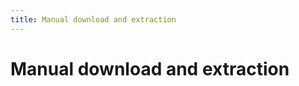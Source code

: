```yaml
---
title: Manual download and extraction
---
```

Manual download and extraction
==============================

<!--
Download the latest version of Bolt as the regular or flattened distribution:

 - Recommended: [https://bolt.cm/distribution/bolt-latest.zip][latest]
 - Flat structure: [https://bolt.cm/distribution/bolt-latest-flat-structure.zip][latest-flat]

Extract the `.zip` file, and you can start developing locally, or upload the
files to your webhost using the (S)FTP client of your choice.

If you extract the file yourself, you'll also need to manually complete a step
of the installation that's normally done automatically by the installation
process: Rename the following four files, so Bolt can use them.

| Original name                              | Rename to
| ------------------------------------------ | ---------------
| `.bolt.yml.dist`                           | `.bolt.yml`
| `composer.json.dist`                       | `composer.json`
| `composer.lock.dist`                       | `composer.lock`
| `src/Site/CustomisationExtension.php.dist` | `src/Site/CustomisationExtension.php`

If you do not rename these files, Bolt will **not** be able to correctly detect
the "root" of the site, and will show an error page instead.

Tip: While it _is_ possible to upload the files to your webhost immediately,
and configure Bolt as-you-go, it is **strongly** recommended to develop your site
locally first. It's much quicker, you'll have a better overview of all that's
happening, and you can work on the project before it's accessible to the
public. You can use either the [built-in server][built-in-server], or set up a
development server using a free tool like [Xampp][xampp].

<p class="note"><strong>Note:</strong> Don't forget to upload the
<code>.htaccess</code> and <code>.bolt.yml</code> files, if you're using
Apache! Bolt won't work without it. </p>

If you can't find the file on your file system, download this
[<code>default.htaccess</code>](https://bolt.cm/distribution/default.htaccess)
file. Upload it to your server, and then rename it to <code>.htaccess</code>.

If you're on OSX and you don't see the file, it might be that your system is
set up to 'hide' hidden files, that start with a `.`-character.

You can usually still find it, when browsing local files using your (S)FTP
client.

<p class="note"><strong>Note:</strong> We recommend installing Bolt outside the
web root, following commonly accepted best practices setup for web applications.
You can read more on this <a href="../howto/troubleshooting-outside-webroot#what-s-the-point-of-doing-this">
here</a>. If this is not possible on your server environment, you can use the
so-called "<a href="../howto/troubleshooting-outside-webroot#option-2-use-the-flat-structure-distribution">
Flat distribution</a>", as an alternative.</p>

If you wish to manually alter the directory structure, so it fits your needs
better, see the section on [configuring Bolt's structure using `.bolt.yml`][bolt-yml].

Next Steps
----------

### Web server configuration

After extracting the Tar or Zip file and renaming the required files, you'll
end up with a structure similar to this:

```bash
.
├── app/
├── extensions/
├── public/
├── src/
├── vendor/
├── README.md
├── composer.json
├── composer.lock
└── index.php
```

These are the folders that contain all of the Bolt code, resources and other
files. Most of them are placed outside of the so-called web root. Only the
folder `public/` needs to be accessible in the browser.

To do this, configure your web server to use the `public/` folder as the
web root. For more information about this, see the pages on configuring
[Apache][apache] or [Nginx][nginx].

If you bump into trouble setting this up, or you have no access to change your
web server's configuration, read the page
[Troubleshooting 'outside of the webroot'][webroot]. If this is not possible on
your server environment, you can use the so-called "[Flat distribution][flat]",
as an alternative.

### Permissions

Bolt needs to be able to write data to a number of folders. For example the
`cache/` folder, and the `files/` folder where uploaded images and other files
will be saved.

Generally, servers should be fine with the default permissions.
If your server needs to have the permissions set manually, you'll immediately
notice when opening your new install in a browser window, because you will
greeted by an error, and the message that you should fix this. If this happens,
and you require guidance on setting up permissions, see our
[File System Permissions](permissions) page.

### Finishing Set-up

After you've done this, skip to the section [Setting up Bolt](../configuration/introduction).

-->

[apache]: ../installation/webserver/apache
[nginx]: ../installation/webserver/nginx
[webroot]: ../howto/troubleshooting-outside-webroot
[flat]: ../howto/troubleshooting-outside-webroot#option-2-use-the-flat-structure-distribution
[latest]: https://bolt.cm/distribution/bolt-latest.zip
[latest-flat]: https://bolt.cm/distribution/bolt-latest-flat-structure.zip
[built-in-server]: ../howto/using-php-built-in-web-server
[xampp]: https://www.apachefriends.org/index.html
[bolt-yml]: ../extensions/custom-bootstrapping#the-basics-of-configuring-a-bolt-application
